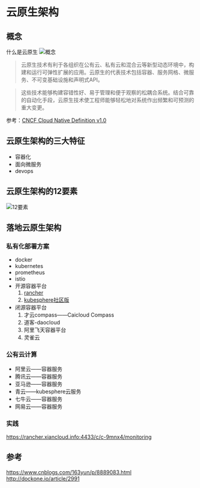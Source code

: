 # 云原生架构

## 概念
什么是云原生
![概念](https://images2018.cnblogs.com/blog/1253350/201804/1253350-20180420105413629-330613768.jpg)

> 云原生技术有利于各组织在公有云、私有云和混合云等新型动态环境中，构建和运行可弹性扩展的应用。云原生的代表技术包括容器、服务网格、微服务、不可变基础设施和声明式API。

> 这些技术能够构建容错性好、易于管理和便于观察的松耦合系统。结合可靠的自动化手段，云原生技术使工程师能够轻松地对系统作出频繁和可预测的重大变更。

参考：[CNCF Cloud Native Definition v1.0](https://github.com/cncf/toc/blob/master/DEFINITION.md#%E4%B8%AD%E6%96%87%E7%89%88%E6%9C%AC)

## 云原生架构的三大特征

- 容器化
- 面向微服务
- devops

## 云原生架构的12要素

![12要素](https://images2018.cnblogs.com/blog/1253350/201804/1253350-20180420105556036-395873769.jpg)

## 落地云原生架构
### 私有化部署方案
- docker
- kubernetes
- prometheus
- istio
- 开源容器平台
  1. [rancher](https://github.com/rancher/rancher)
  2. [kubesphere社区版](https://github.com/kubesphere/kubesphere)
- 闭源容器平台
  1. 才云compass——Caicloud Compass
  2. 道客-daocloud
  3. 阿里飞天容器平台
  4. 灵雀云
### 公有云计算
- 阿里云——容器服务
- 腾讯云——容器服务
- 亚马逊——容器服务
- 青云——kubesphere云服务
- 七牛云——容器服务
- 网易云——容器服务

### 实践
https://rancher.xiancloud.info:4433/c/c-9mnx4/monitoring

## 参考
https://www.cnblogs.com/163yun/p/8889083.html
http://dockone.io/article/2991

